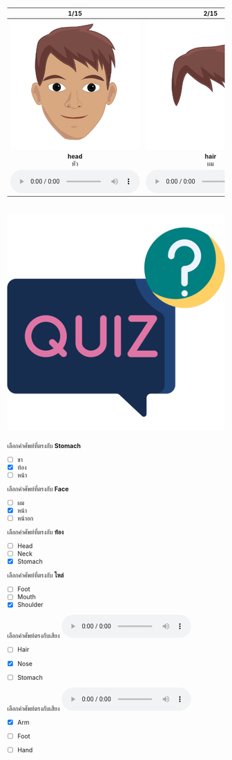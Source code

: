 <div class="carrousel">


|1/15|2/15|3/15|4/15|5/15|6/15|7/15|8/15|9/15|10/15|11/15|12/15|13/15|14/15|15/15|
| :----: | :----: | :----: | :----: | :----: | :----: | :----: | :----: | :----: | :----: | :----: | :----: | :----: | :----: | :----: |
|![](/media/img/body&#x20;parts__head.svg)|![](/media/img/body&#x20;parts__hair.svg)|![](/media/img/body&#x20;parts__face.svg)|![](/media/img/body&#x20;parts__eye.svg)|![](/media/img/body&#x20;parts__nose.svg)|![](/media/img/body&#x20;parts__mouth.svg)|![](/media/img/body&#x20;parts__ear.svg)|![](/media/img/body&#x20;parts__neck.svg)|![](/media/img/body&#x20;parts__shoulder.svg)|![](/media/img/body&#x20;parts__chest.svg)|![](/media/img/body&#x20;parts__arm.svg)|![](/media/img/body&#x20;parts__hand.svg)|![](/media/img/body&#x20;parts__stomach.svg)|![](/media/img/body&#x20;parts__leg.svg)|![](/media/img/body&#x20;parts__foot.svg)|
|**head**<br>หัว|**hair**<br>ผม|**face**<br>หน้า|**eye**<br>ตา|**nose**<br>จมูก|**mouth**<br>ปาก|**ear**<br>หู|**neck**<br>คอ|**shoulder**<br>ไหล่|**chest**<br>หน้าอก|**arm**<br>แขน|**hand**<br>มือ|**stomach**<br>ท้อง|**leg**<br>ขา|**foot**<br>เท้า|
|![](/media/audio/head.mp3)|![](/media/audio/hair.mp3)|![](/media/audio/face.mp3)|![](/media/audio/eye.mp3)|![](/media/audio/nose.mp3)|![](/media/audio/mouth.mp3)|![](/media/audio/ear.mp3)|![](/media/audio/neck.mp3)|![](/media/audio/shoulder.mp3)|![](/media/audio/chest.mp3)|![](/media/audio/arm.mp3)|![](/media/audio/hand.mp3)|![](/media/audio/stomach.mp3)|![](/media/audio/leg.mp3)|![](/media/audio/foot.mp3)|

</div>



# ![icon](/media/icons/quiz.svg) 


 เลือกคำศัพท์ที่ตรงกับ **Stomach**
 - [ ] ขา
 - [x] ท้อง
 - [ ] หน้า

 เลือกคำศัพท์ที่ตรงกับ **Face**
 - [ ] ผม
 - [x] หน้า
 - [ ] หน้าอก

 เลือกคำศัพท์ที่ตรงกับ **ท้อง**
 - [ ] Head
 - [ ] Neck
 - [x] Stomach

 เลือกคำศัพท์ที่ตรงกับ **ไหล่**
 - [ ] Foot
 - [ ] Mouth
 - [x] Shoulder

เลือกคำศัพท์ตรงกับเสียง ![](/media/audio/nose.mp3) 
 - [ ] Hair
 - [x] Nose
 - [ ] Stomach


เลือกคำศัพท์ตรงกับเสียง ![](/media/audio/arm.mp3) 
 - [x] Arm
 - [ ] Foot
 - [ ] Hand

